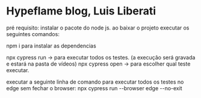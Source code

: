 # Hypeflame blog, Luis Liberati
pré requisito: instalar o pacote do node js.
ao baixar o projeto executar os seguintes comandos:

npm i para instalar as dependencias

npx cypress run  -> para executar todos os testes. (a execução será gravada e estará na pasta de vídeos)
npx cypress open -> para escolher qual teste executar.

executar a seguinte linha de comando para executar todos os testes no edge sem fechar o browser:
npx cypress run --browser edge --no-exit